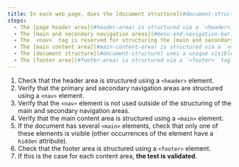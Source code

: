 ```yaml
---
title: In each web page, does the [document structure](#document-structure) verify these conditions (except in special cases)?
steps:
  - The [page header area](#header-area) is structured via a `<header>` tag.
  - The [main and secondary navigation areas](#menu-and-navigation-bar) are structured via a `<nav>` tag.
  - The `<nav>` tag is reserved for structuring the [main and secondary navigation areas](#menu-and-navigation-bar).
  - The [main content area](#main-content-area) is structured via a `<main>` tag.
  - The [document structure](#document-structure) uses a unique visible `<main>` tag.
  - The [footer area](#footer-area) is structured via a `<footer>` tag.
---
```


1. Check that the header area is structured using a `<header>` element.
2. Verify that the primary and secondary navigation areas are structured using a `<nav>` element.
3. Verify that the `<nav>` element is not used outside of the structuring of the main and secondary navigation areas.
4. Verify that the main content area is structured using a `<main>` element.
5. If the document has several `<main>` elements, check that only one of these elements is visible (other occurrences of the element have a `hidden` attribute).
6. Check that the footer area is structured using a `<footer>` element.
7. If this is the case for each content area, **the test is validated**.
